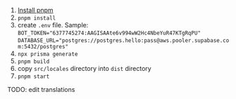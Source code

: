 1. [Install pnpm](https://pnpm.io/installation/ 'pnpm installation')
2. `pnpm install`
3. create `.env` file. Sample:  
   `BOT_TOKEN="6377745274:AAGISAAte6v994wW2Hc4NbeYuR47KTgRqPU"` `DATABASE_URL="postgres://postgres.hello:pass@aws.pooler.supabase.com:5432/postgres"`
4. `npx prisma generate`
5. `pnpm build`
6. copy `src/locales` directory into `dist` directory
7. `pnpm start`

TODO: edit translations
